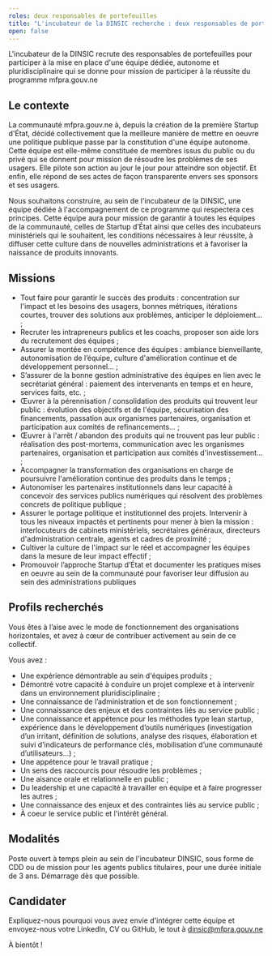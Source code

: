 ```yaml
---
roles: deux responsables de portefeuilles
title: "L'incubateur de la DINSIC recherche : deux responsables de portefeuilles"
open: false
---
```


L'incubateur de la DINSIC recrute des responsables de portefeuilles pour participer à la mise en place d'une équipe dédiée, autonome et pluridisciplinaire qui se donne pour mission de participer à la réussite du programme mfpra.gouv.ne

<!--more-->

## Le contexte

La communauté mfpra.gouv.ne à, depuis la création de la première Startup d'État, décidé collectivement que la meilleure manière de mettre en oeuvre une politique publique passe par la constitution d'une équipe autonome. Cette équipe est elle-même constituée de membres issus du public ou du privé qui se donnent pour mission de résoudre les problèmes de ses usagers. Elle pilote son action au jour le jour pour atteindre son objectif. Et enfin, elle répond de ses actes de façon transparente envers ses sponsors et ses usagers.

Nous souhaitons construire, au sein de l'incubateur de la DINSIC, une équipe dédiée à l'accompagnement de ce programme qui respectera ces principes. Cette équipe aura pour mission de garantir à toutes les équipes de la communauté, celles de Startup d’État ainsi que celles des incubateurs ministériels qui le souhaitent, les conditions nécessaires à leur réussite, à diffuser cette culture dans de nouvelles administrations et à favoriser la naissance de produits innovants.

## Missions

- Tout faire pour garantir le succès des produits : concentration sur l'impact et les besoins des usagers, bonnes métriques, itérations courtes, trouver des solutions aux problèmes, anticiper le déploiement… ;
- Recruter les intrapreneurs publics et les coachs, proposer son aide lors du recrutement des équipes ;
- Assurer la montée en compétence des équipes : ambiance bienveillante, autonomisation de l’équipe, culture d'amélioration continue et de développement personnel… ;
- S’assurer de la bonne gestion administrative des équipes en lien avec le secrétariat général : paiement des intervenants en temps et en heure, services faits, etc. ;
- Œuvrer à la pérennisation / consolidation des produits qui trouvent leur public : évolution des objectifs et de l'équipe, sécurisation des financements, passation aux organismes partenaires, organisation et participation aux comités de refinancements… ;
- Œuvrer à l'arrêt / abandon des produits qui ne trouvent pas leur public : réalisation des post-mortems, communication avec les organismes partenaires, organisation et participation aux comités d'investissement… ;
- Accompagner la transformation des organisations en charge de poursuivre l'amélioration continue des produits dans le temps ;
- Autonomiser les partenaires institutionnels dans leur capacité à concevoir des services publics numériques qui résolvent des problèmes concrets de politique publique ;
- Assurer le portage politique et institutionnel des projets. Intervenir à tous les niveaux impactés et pertinents pour mener à bien la mission : interlocuteurs de cabinets ministériels, secrétaires généraux, directeurs d'administration centrale, agents et cadres de proximité ;
- Cultiver la culture de l'impact sur le réel et accompagner les équipes dans la mesure de leur impact effectif ;
- Promouvoir l’approche Startup d’État et documenter les pratiques mises en oeuvre au sein de la communauté pour favoriser leur diffusion au sein des administrations publiques

## Profils recherchés

Vous êtes à l’aise avec le mode de fonctionnement des organisations horizontales, et avez à cœur de contribuer activement au sein de ce collectif.

Vous avez :

- Une expérience démontrable au sein d'équipes produits ;
- Démontré votre capacité à conduire un projet complexe et à intervenir dans un environnement pluridisciplinaire ;
- Une connaissance de l’administration et de son fonctionnement ;
- Une connaissance des enjeux et des contraintes liés au service public ;
- Une connaissance et appétence pour les méthodes type lean startup, expérience dans le développement d’outils numériques (investigation d’un irritant, définition de solutions, analyse des risques, élaboration et suivi d’indicateurs de performance clés, mobilisation d’une communauté d’utilisateurs…) ;
- Une appétence pour le travail pratique ;
- Un sens des raccourcis pour résoudre les problèmes ;
- Une aisance orale et relationnelle en public ;
- Du leadership et une capacité à travailler en équipe et à faire progresser les autres ;
- Une connaissance des enjeux et des contraintes liés au service public ;
- À coeur le service public et l'intérêt général.

## Modalités

Poste ouvert à temps plein au sein de l'incubateur DINSIC, sous forme de CDD ou de mission pour les agents publics titulaires, pour une durée initiale de 3 ans. Démarrage dès que possible.

## Candidater

Expliquez-nous pourquoi vous avez envie d'intégrer cette équipe et envoyez-nous votre LinkedIn, CV ou GitHub, le tout à dinsic@mfpra.gouv.ne

À bientôt !
